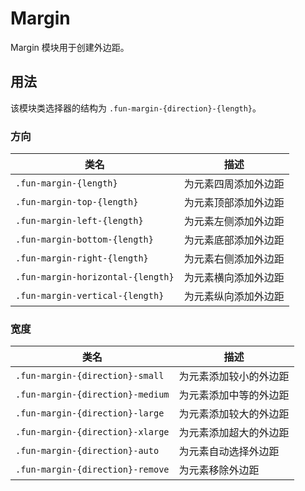 # Margin

Margin 模块用于创建外边距。

## 用法

该模块类选择器的结构为 `.fun-margin-{direction}-{length}`。

### 方向

| 类名                              | 描述                 |
| --------------------------------- | -------------------- |
| `.fun-margin-{length}`            | 为元素四周添加外边距 |
| `.fun-margin-top-{length}`        | 为元素顶部添加外边距 |
| `.fun-margin-left-{length}`       | 为元素左侧添加外边距 |
| `.fun-margin-bottom-{length}`     | 为元素底部添加外边距 |
| `.fun-margin-right-{length}`      | 为元素右侧添加外边距 |
| `.fun-margin-horizontal-{length}` | 为元素横向添加外边距 |
| `.fun-margin-vertical-{length}`   | 为元素纵向添加外边距 |

### 宽度

| 类名                             | 描述                   |
| -------------------------------- | ---------------------- |
| `.fun-margin-{direction}-small`  | 为元素添加较小的外边距 |
| `.fun-margin-{direction}-medium` | 为元素添加中等的外边距 |
| `.fun-margin-{direction}-large`  | 为元素添加较大的外边距 |
| `.fun-margin-{direction}-xlarge` | 为元素添加超大的外边距 |
| `.fun-margin-{direction}-auto`   | 为元素自动选择外边距   |
| `.fun-margin-{direction}-remove` | 为元素移除外边距       |
